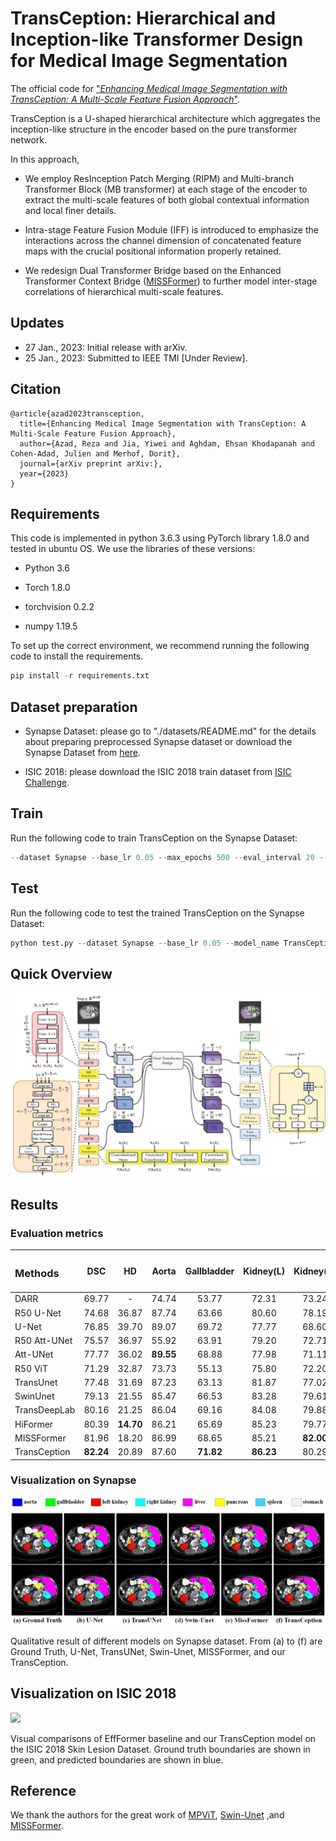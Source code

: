 # TransCeption: Hierarchical and Inception-like Transformer Design for Medical Image Segmentation

The official code for ["_Enhancing Medical Image Segmentation with TransCeption: A Multi-Scale Feature Fusion Approach_"]().

TransCeption is a U-shaped hierarchical architecture which aggregates the inception-like structure in the encoder based on the pure transformer network.

 In this approach,  

- We employ ResInception Patch Merging (RIPM) and Multi-branch Transformer Block (MB transformer) at each stage of the encoder to extract the multi-scale features of both global contextual information and local finer details.

- Intra-stage Feature Fusion Module (IFF) is introduced to emphasize the interactions across the channel dimension of concatenated feature maps with the crucial positional information properly retained.

- We redesign Dual Transformer Bridge based on the Enhanced Transformer Context Bridge ([MISSFormer](https://github.com/ZhifangDeng/MISSFormer)) to further model inter-stage correlations of hierarchical multi-scale features.

## Updates
- 27 Jan., 2023: Initial release with arXiv.
- 25 Jan., 2023: Submitted to IEEE TMI [Under Review].


## Citation
```
@article{azad2023transception,
  title={Enhancing Medical Image Segmentation with TransCeption: A Multi-Scale Feature Fusion Approach},
  author={Azad, Reza and Jia, Yiwei and Aghdam, Ehsan Khodapanah and Cohen-Adad, Julien and Merhof, Dorit},
  journal={arXiv preprint arXiv:},
  year={2023}
}
```

## Requirements

This code is implemented in python 3.6.3 using PyTorch library 1.8.0 and tested in ubuntu OS. We use the libraries of these versions:

- Python 3.6

- Torch 1.8.0

- torchvision 0.2.2

- numpy 1.19.5

To set up the correct environment, we recommend running the following code to install the requirements.

```python
pip install -r requirements.txt
```

## Dataset preparation

- Synapse Dataset: please go to "./datasets/README.md" for the details about preparing preprocessed Synapse dataset or download the Synapse Dataset from [here](https://drive.google.com/uc?export=download&id=18I9JHH_i0uuEDg-N6d7bfMdf7Ut6bhBi).

- ISIC 2018: please download the ISIC 2018 train dataset from [ISIC Challenge](https://challenge.isic-archive.com/data/).

## Train

Run the following code to train TransCeption on the Synapse Dataset:

```python
--dataset Synapse --base_lr 0.05 --max_epochs 500 --eval_interval 20 --model_name TransCeption --batch_size 16 --root_path <your path to ./Synapse/train_npz> --output_dir <your output path>
```

## Test

Run the following code to test the trained TransCeption on the Synapse Dataset:

```python
python test.py --dataset Synapse --base_lr 0.05 --model_name TransCeption --output_dir <your output path> --br_config 2 --weight_pth <your path to .pth file>
```

## Quick Overview

![](assets/519bc17861600bf55465c88b38ac52105071d6ea.png)

## Results

### Evaluation metrics

| <h3 align="left">**Methods** </h3> | <p>DSC</p> | <p>HD</p> | <p>Aorta</p> | <p>Gallbladder</p> | <p>Kidney(L)</p> | <p>Kidney(R)</p> | <p>Liver</p> | <p>Pancreas</p> | <p>Spleen</p> | <p>Stomach</p> |
| ---------------------------------- |:----------:|:---------:|:------------:|:------------------:|:----------------:|:----------------:|:------------:|:---------------:|:-------------:|:--------------:|
| DARR                               | 69.77      | -         | 74.74        | 53.77              | 72.31            | 73.24            | 94.08        | 54.18           | 89.90         | 45.96          |
| R50 U-Net                          | 74.68      | 36.87     | 87.74        | 63.66              | 80.60            | 78.19            | 93.74        | 56.90           | 85.87         | 74.16          |
| U-Net                              | 76.85      | 39.70     | 89.07        | 69.72              | 77.77            | 68.60            | 93.43        | 53.98           | 86.67         | 75.58          |
| R50 Att-UNet                       | 75.57      | 36.97     | 55.92        | 63.91              | 79.20            | 72.71            | 93.56        | 49.37           | 87.19         | 74.95          |
| Att-UNet                           | 77.77      | 36.02     | **89.55**    | 68.88              | 77.98            | 71.11            | 93.57        | 58.04           | 87.30         | 75.75          |
| R50 ViT                            | 71.29      | 32.87     | 73.73        | 55.13              | 75.80            | 72.20            | 91.51        | 45.99           | 81.99         | 73.95          |
| TransUnet                          | 77.48      | 31.69     | 87.23        | 63.13              | 81.87            | 77.02            | 94.08        | 55.86           | 85.08         | 75.62          |
| SwinUnet                           | 79.13      | 21.55     | 85.47        | 66.53              | 83.28            | 79.61            | 94.29        | 56.58           | 90.66         | 76.60          |
| TransDeepLab                       | 80.16      | 21.25     | 86.04        | 69.16              | 84.08            | 79.88            | 93.53        | 61.19           | 89.00         | 78.40          |
| HiFormer                           | 80.39      | **14.70** | 86.21        | 65.69              | 85.23            | 79.77            | 94.61        | 59.52           | 90.99         | **81.08**      |
| MISSFormer                         | 81.96      | 18.20     | 86.99        | 68.65              | 85.21            | **82.00**        | 94.41        | **65.67**       | 91.92         | 80.81          |
| TransCeption                       | **82.24**  | 20.89     | 87.60        | **71.82**          | **86.23**        | 80.29            | **95.01**    | 65.27           | **91.68**     | 80.02          |

### Visualization on Synapse

 ![](assets/bb3e1f75bca5a572ac1a38513593a47351259af0.png)

Qualitative result of different models on Synapse dataset. From (a) to (f) are Ground Truth, U-Net, TransUNet, Swin-Unet, MISSFormer, and our TransCeption.

## Visualization on ISIC 2018

![](assets/1bbc7be021854383d11a8480467ce17d62c4f26c.png)

Visual comparisons of EffFormer baseline and our TransCeption model on the ISIC 2018 Skin Lesion Dataset. Ground truth boundaries are shown in green, and predicted boundaries are shown in blue. 

## Reference

We thank the authors for the great work of [MPViT](https://github.com/youngwanLEE/MPViT), [Swin-Unet](https://github.com/HuCaoFighting/Swin-Unet) ,and [MISSFormer](https://github.com/ZhifangDeng/MISSFormer).
